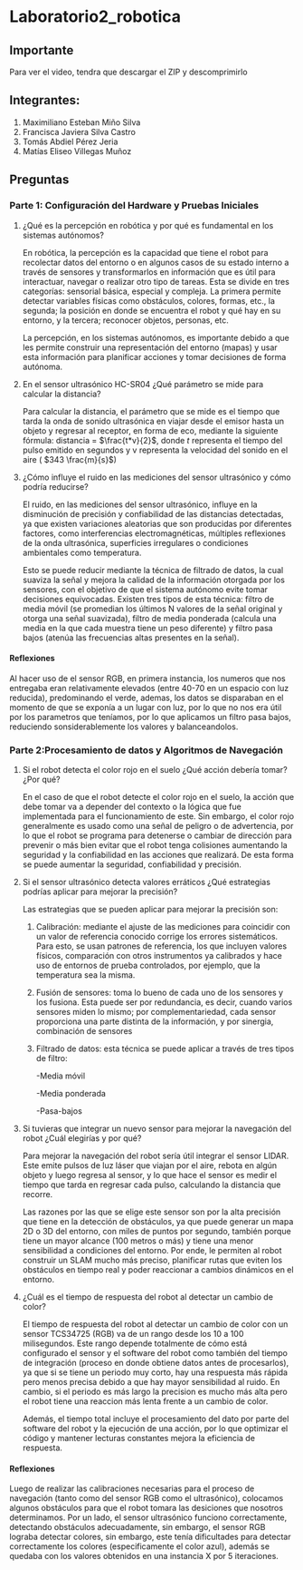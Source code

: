 # Laboratorio2_robotica

## Importante
Para ver el video, tendra que descargar el ZIP y descomprimirlo
## Integrantes:

1. Maximiliano Esteban Miño Silva
2. Francisca Javiera Silva Castro
3. Tomás Abdiel Pérez Jeria
4. Matías Eliseo Villegas Muñoz

## Preguntas

### Parte 1: Configuración del Hardware y Pruebas Iniciales

1. ¿Qué es la percepción en robótica y por qué es fundamental en los sistemas autónomos?

    En robótica, la percepción es la capacidad que tiene el robot para recolectar datos del entorno o en algunos casos de su estado interno a través de sensores y transformarlos en información que es útil para interactuar, navegar o realizar otro tipo de tareas. Esta se divide en tres categorías: sensorial básica, especial y compleja. La primera permite detectar variables físicas como obstáculos, colores, formas, etc., la segunda; la posición en donde se encuentra el robot y qué hay en su entorno, y la tercera; reconocer objetos, personas, etc.

    La percepción, en los sistemas autónomos, es importante debido a que les  permite construir una representación del entorno (mapas) y usar esta información para planificar acciones y tomar decisiones de forma autónoma. 

2. En el sensor ultrasónico HC-SR04 ¿Qué parámetro se mide para calcular la distancia?

    Para calcular la distancia, el parámetro que se mide es el tiempo que tarda la onda de sonido ultrasónica en viajar desde el emisor hasta un objeto y regresar al receptor, en forma de eco, mediante la siguiente fórmula: distancia = $\frac{t*v}{2}$, donde $t$ representa el tiempo del pulso emitido en segundos y v representa la velocidad del sonido en el aire ( $343 \frac{m}{s}$)

3. ¿Cómo influye el ruido en las mediciones del sensor ultrasónico y cómo podría reducirse?

    El ruido, en las mediciones del sensor ultrasónico, influye en la disminución de precisión y confiabilidad de las distancias detectadas, ya que existen variaciones aleatorias que son producidas por diferentes factores, como interferencias electromagnéticas, múltiples reflexiones de la onda ultrasónica, superficies irregulares o condiciones ambientales como temperatura. 

    Esto se puede reducir mediante la técnica de filtrado de datos, la cual suaviza la señal y mejora la calidad de la información otorgada por los sensores, con el objetivo de que el sistema autónomo evite tomar decisiones equivocadas. Existen tres tipos de esta técnica: filtro de media móvil (se promedian los últimos N valores de la señal original y otorga una señal suavizada), filtro de media ponderada (calcula una media en la que cada muestra tiene un peso diferente) y filtro pasa bajos (atenúa las frecuencias altas presentes en la señal).  

#### Reflexiones

Al hacer uso de el sensor RGB, en primera instancia, los numeros que nos entregaba eran relativamente elevados (entre 40-70 en un espacio con luz reducida), predominando el verde, ademas, los datos se disparaban en el momento de que se exponía a un lugar con luz, por lo que no nos era útil por los parametros que teníamos, por lo que aplicamos un filtro pasa bajos, reduciendo sonsiderablemente los valores y balanceandolos.

### Parte 2:Procesamiento de datos y Algoritmos de Navegación

1. Si el robot detecta el color rojo en el suelo ¿Qué acción debería tomar? ¿Por qué?

    En el caso de que el robot detecte el color rojo en el suelo, la acción que debe tomar va a depender del contexto o la lógica que fue implementada para el funcionamiento de este. Sin embargo, el color rojo generalmente es usado como una señal de peligro o de advertencia, por lo que el robot se programa para detenerse o cambiar de dirección para prevenir o más bien evitar que el robot tenga colisiones aumentando la seguridad y la confiabilidad en las acciones que realizará. De esta forma se puede aumentar la seguridad, confiabilidad y precisión. 

2. Si el sensor ultrasónico detecta valores erráticos ¿Qué estrategias podrías aplicar para mejorar la precisión?

    Las estrategias que se pueden aplicar para mejorar la precisión son:

    1. Calibración: mediante el ajuste de las mediciones para coincidir con un valor de referencia conocido corrige los errores sistemáticos. Para esto, se usan patrones de referencia, los que incluyen valores físicos, comparación con otros instrumentos ya calibrados y hace uso de entornos de prueba controlados, por ejemplo, que la temperatura sea la misma.

    2. Fusión de sensores: toma lo bueno de cada uno de los sensores y los fusiona. Esta puede ser por redundancia, es decir, cuando varios sensores miden lo mismo; por complementariedad, cada sensor proporciona una parte distinta de la información, y por sinergia, combinación de sensores

    3. Filtrado de datos: esta técnica se puede aplicar a través de tres tipos de filtro:
  
        -Media móvil
        
        -Media ponderada
        
        -Pasa-bajos

3. Si tuvieras que integrar un nuevo sensor para mejorar la navegación del robot ¿Cuál elegirías y por qué?

    Para mejorar la navegación del robot sería útil integrar el sensor LIDAR. Este emite pulsos de luz láser que viajan por el aire, rebota en algún objeto y luego regresa al sensor, y lo que hace el sensor es medir el tiempo que tarda en regresar cada pulso, calculando la distancia que recorre.
    
    Las razones por las que se elige este sensor son por la alta precisión que tiene en la detección de obstáculos, ya que puede generar un mapa 2D o 3D del entorno, con miles de puntos por segundo, también porque tiene un mayor alcance (100 metros o más) y tiene una menor sensibilidad a condiciones del entorno. Por ende, le permiten al robot construir un SLAM mucho más preciso, planificar rutas que eviten los obstáculos en tiempo real y poder reaccionar a cambios dinámicos en el entorno.

4. ¿Cuál es el tiempo de respuesta del robot al detectar un cambio de color?

   El tiempo de respuesta del robot al detectar un cambio de color con un sensor TCS34725 (RGB) va de un rango desde los 10 a 100 milisegundos. Este rango depende totalmente de cómo está configurado el sensor y el software del robot como también del tiempo de integración (proceso en donde obtiene datos antes de procesarlos), ya que si se tiene un periodo muy corto, hay una respuesta más rápida pero menos precisa debido a que hay mayor sensibilidad al ruido. En cambio, si el periodo es más largo la precision es mucho más alta pero el robot tiene una reaccion más lenta frente a un cambio de color.

   Además, el tiempo total incluye el procesamiento del dato por parte del software del robot y la ejecución de una acción, por lo que optimizar el código y mantener lecturas constantes mejora la eficiencia de respuesta.

#### Reflexiones

Luego de realizar las calibraciones necesarias para el proceso de navegación (tanto como del sensor RGB como el ultrasónico), colocamos algunos obstáculos para que el robot tomara las desiciones que nosotros determinamos. Por un lado, el sensor ultrasónico funciono correctamente, detectando obstáculos adecuadamente, sin embargo, el sensor RGB lograba detectar colores, sin embargo, este tenía dificultades para detectar correctamente los colores (especificamente el color azul), además se quedaba con los valores obtenidos en una instancia X por 5 iteraciones. 
